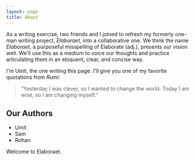 ```yaml
---
layout: page
title: About
---
```

As a writing exercise, two friends and I joined to refresh my formerly one-man writing project, *Elaboraet,* into a collaborative one. We think the name *Elaboraet,* a purposeful misspelling of Elaborate (adj.), presents our vision well. We'll use this as a medium to voice our thoughts and practice articulating them in an eloquent, clear, and concise way. 

I'm Umit, the one writing this page. I'll give you one of my favorite quotations from *Rumi:*

>“Yesterday I was clever, so I wanted to change the world. Today I am wise, so I am changing myself.”

## Our Authors
- Umit
- Sam
- Rohan

Welcome to Elaboraet.